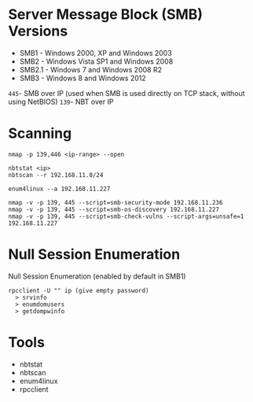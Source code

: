 # Server Message Block (SMB) Versions

- SMB1 - Windows 2000, XP and Windows 2003
- SMB2 - Windows Vista SP1 and Windows 2008 
- SMB2.1 - Windows 7 and Windows 2008 R2 
- SMB3 - Windows 8 and Windows 2012

`445`- SMB over IP (used when SMB is used directly on TCP stack, without using NetBIOS)
`139`- NBT over IP

# Scanning
```
nmap -p 139,446 <ip-range> --open
```
```
nbtstat <ip>
nbtscan -‐r 192.168.11.0/24
```
```
enum4linux -‐a 192.168.11.227
```
```
nmap ‐v ‐p 139, 445 -‐script=smb‐security‐mode 192.168.11.236
nmap ‐v ‐p 139, 445 -‐script=smb‐os-discovery 192.168.11.227
nmap ‐v ‐p 139, 445 -‐script=smb‐check-vulns --script-args=unsafe=1 192.168.11.227
```

# Null Session Enumeration

Null Session Enumeration (enabled by default in SMB1)

```
rpcclient -U "" ip (give empty password)
  > srvinfo
  > enumdomusers
  > getdompwinfo
```

# Tools

- nbtstat
- nbtscan
- enum4linux
- rpcclient
